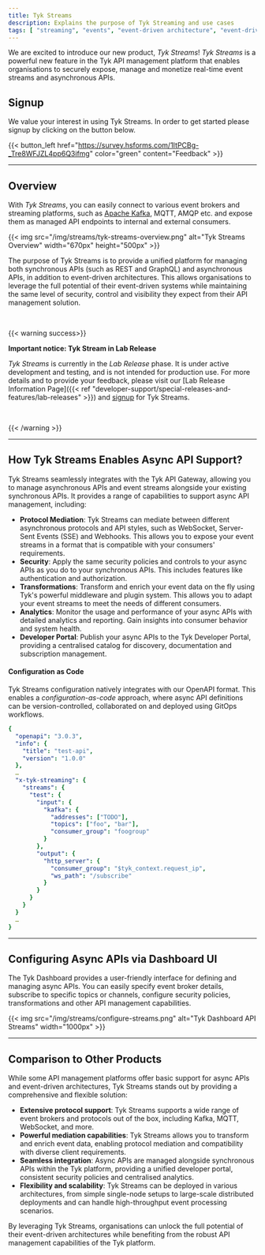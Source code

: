 ```yaml
---
title: Tyk Streams
description: Explains the purpose of Tyk Streaming and use cases
tags: [ "streaming", "events", "event-driven architecture", "event-driven architectures", "kafka" ]
---
```

We are excited to introduce our new product, *Tyk Streams*! 
*Tyk Streams* is a powerful new feature in the Tyk API management platform that enables organisations to securely expose, manage and monetize real-time event streams and asynchronous APIs.

## Signup

We value your interest in using Tyk Streams. In order to get started please signup by clicking on the button below.

{{< button_left href="https://survey.hsforms.com/1ItPCBg-_Tre8WFJZL4pp6Q3ifmg" color="green" content="Feedback" >}}

---

## Overview

With *Tyk Streams*, you can easily connect to various event brokers and streaming platforms, such as [Apache Kafka](https://github.com/TykTechnologies/tyk-pro-docker-demo/tree/kafka), MQTT, AMQP etc. and expose them as managed API endpoints to internal and external consumers.

<div style="display: flex; justify-content: center;">
{{< img src="/img/streams/tyk-streams-overview.png" alt="Tyk Streams Overview" width="670px" height="500px" >}}
</div>

The purpose of Tyk Streams is to provide a unified platform for managing both synchronous APIs (such as REST and GraphQL) and asynchronous APIs, in addition to event-driven architectures. This allows organisations to leverage the full potential of their event-driven systems while maintaining the same level of security, control and visibility they expect from their API management solution.

</br>

{{< warning success>}}

**Important notice: Tyk Stream in Lab Release**

*Tyk Streams* is currently in the *Lab Release* phase. It is under active development and testing, and is not intended for production use. For more details and to provide your feedback, please visit our [Lab Release Information Page]({{< ref "developer-support/special-releases-and-features/lab-releases" >}}) and [signup](https://survey.hsforms.com/1ItPCBg-_Tre8WFJZL4pp6Q3ifmg) for Tyk Streams.

</br>

{{< /warning >}}

---

## How Tyk Streams Enables Async API Support?

Tyk Streams seamlessly integrates with the Tyk API Gateway, allowing you to manage asynchronous APIs and event streams alongside your existing synchronous APIs. It provides a range of capabilities to support async API management, including:

- **Protocol Mediation**: Tyk Streams can mediate between different asynchronous protocols and API styles, such as WebSocket, Server-Sent Events (SSE) and Webhooks. This allows you to expose your event streams in a format that is compatible with your consumers' requirements.
- **Security**: Apply the same security policies and controls to your async APIs as you do to your synchronous APIs. This includes features like authentication and authorization.
- **Transformations**: Transform and enrich your event data on the fly using Tyk's powerful middleware and plugin system. This allows you to adapt your event streams to meet the needs of different consumers.
- **Analytics**: Monitor the usage and performance of your async APIs with detailed analytics and reporting. Gain insights into consumer behavior and system health.
- **Developer Portal**: Publish your async APIs to the Tyk Developer Portal, providing a centralised catalog for discovery, documentation and subscription management.


#### Configuration as Code

Tyk Streams configuration natively integrates with our OpenAPI format. This enables a *configuration-as-code* approach, where async API definitions can be version-controlled, collaborated on and deployed using GitOps workflows.

```yaml
{
  "openapi": "3.0.3",
  "info": {
    "title": "test-api",
    "version": "1.0.0"
  },
  …
  "x-tyk-streaming": {
    "streams": {
      "test": {
        "input": {
          "kafka": {
            "addresses": ["TODO"],
            "topics": ["foo", "bar"],
            "consumer_group": "foogroup"
          }
        },
        "output": {
          "http_server": {
            "consumer_group": "$tyk_context.request_ip",
            "ws_path": "/subscribe"
          }
        }
      }
    }
  }
  …
}
```

---

## Configuring Async APIs via Dashboard UI

The Tyk Dashboard provides a user-friendly interface for defining and managing async APIs. You can easily specify event broker details, subscribe to specific topics or channels, configure security policies, transformations and other API management capabilities.

{{< img src="/img/streams/configure-streams.png" alt="Tyk Dashboard API Streams" width="1000px" >}}

---

## Comparison to Other Products

While some API management platforms offer basic support for async APIs and event-driven architectures, Tyk Streams stands out by providing a comprehensive and flexible solution:

- **Extensive protocol support**: Tyk Streams supports a wide range of event brokers and protocols out of the box, including Kafka, MQTT, WebSocket, and more.
- **Powerful mediation capabilities**: Tyk Streams allows you to transform and enrich event data, enabling protocol mediation and compatibility with diverse client requirements.
- **Seamless integration**: Async APIs are managed alongside synchronous APIs within the Tyk platform, providing a unified developer portal, consistent security policies and centralised analytics.
- **Flexibility and scalability**: Tyk Streams can be deployed in various architectures, from simple single-node setups to large-scale distributed deployments and can handle high-throughput event processing scenarios.

By leveraging Tyk Streams, organisations can unlock the full potential of their event-driven architectures while benefiting from the robust API management capabilities of the Tyk platform.

